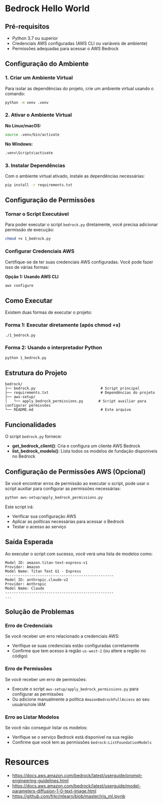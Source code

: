 # Bedrock Hello World

## Pré-requisitos

- Python 3.7 ou superior
- Credenciais AWS configuradas (AWS CLI ou variáveis de ambiente)
- Permissões adequadas para acessar o AWS Bedrock

## Configuração do Ambiente

### 1. Criar um Ambiente Virtual

Para isolar as dependências do projeto, crie um ambiente virtual usando o comando:

```bash
python -m venv .venv
```

### 2. Ativar o Ambiente Virtual

**No Linux/macOS:**
```bash
source .venv/bin/activate
```

**No Windows:**
```bash
.venv\Scripts\activate
```

### 3. Instalar Dependências

Com o ambiente virtual ativado, instale as dependências necessárias:

```bash
pip install -r requirements.txt
```

## Configuração de Permissões

### Tornar o Script Executável

Para poder executar o script `bedrock.py` diretamente, você precisa adicionar permissão de execução:

```bash
chmod +x 1_bedrock.py
```

### Configurar Credenciais AWS

Certifique-se de ter suas credenciais AWS configuradas. Você pode fazer isso de várias formas:

**Opção 1: Usando AWS CLI**
```bash
aws configure
```

## Como Executar

Existem duas formas de executar o projeto:

### Forma 1: Executar diretamente (após chmod +x)

```bash
./1_bedrock.py
```

### Forma 2: Usando o interpretador Python

```bash
python 1_bedrock.py
```

## Estrutura do Projeto

```
bedrock/
├── bedrock.py                              # Script principal
├── requirements.txt                        # Dependências do projeto
├── aws-setup/
│   └── apply_bedrock_permissions.py       # Script auxiliar para configurar permissões
└── README.md                               # Este arquivo
```

## Funcionalidades

O script `bedrock.py` fornece:

- **get_bedrock_client()**: Cria e configura um cliente AWS Bedrock
- **list_bedrock_models()**: Lista todos os modelos de fundação disponíveis no Bedrock

## Configuração de Permissões AWS (Opcional)

Se você encontrar erros de permissão ao executar o script, pode usar o script auxiliar para configurar as permissões necessárias:

```bash
python aws-setup/apply_bedrock_permissions.py
```

Este script irá:
- Verificar sua configuração AWS
- Aplicar as políticas necessárias para acessar o Bedrock
- Testar o acesso ao serviço

## Saída Esperada

Ao executar o script com sucesso, você verá uma lista de modelos como:

```
Model ID: amazon.titan-text-express-v1
Provider: Amazon
Model Name: Titan Text G1 - Express
--------------------------------------------------
Model ID: anthropic.claude-v2
Provider: Anthropic
Model Name: Claude
--------------------------------------------------
...
```

## Solução de Problemas

### Erro de Credenciais

Se você receber um erro relacionado a credenciais AWS:
- Verifique se suas credenciais estão configuradas corretamente
- Confirme que tem acesso à região `us-west-2` (ou altere a região no código)

### Erro de Permissões

Se você receber um erro de permissões:
- Execute o script `aws-setup/apply_bedrock_permissions.py` para configurar as permissões
- Ou adicione manualmente a política `AmazonBedrockFullAccess` ao seu usuário/role IAM

### Erro ao Listar Modelos

Se você não conseguir listar os modelos:
- Verifique se o serviço Bedrock está disponível na sua região
- Confirme que você tem as permissões `bedrock:ListFoundationModels`

# Resources
- https://docs.aws.amazon.com/bedrock/latest/userguide/prompt-engineering-guidelines.html
- https://docs.aws.amazon.com/bedrock/latest/userguide/model-parameters-diffusion-1-0-text-image.html
- https://github.com/frkr/mlearn/blob/master/iris_ml.ipynb